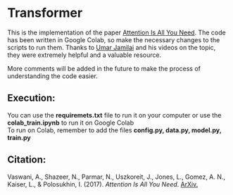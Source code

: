 # Transformer
This is the implementation of the paper [Attention Is All You Need](https://arxiv.org/abs/1706.03762). 
The code has been written in Google Colab, so make the necessary changes to the scripts to run them.
Thanks to [Umar Jamilai](https://www.youtube.com/@umarjamilai) and his videos on the topic, they were extremely helpful and a valuable resource.

More comments will be added in the future to make the process of understanding the code easier.

## Execution:
You can use the **requiremets.txt** file to run it on your computer or use the **colab_train.ipynb** to run it on Google Colab
<br>
To run on Colab, remember to add the files **config.py, data.py, model.py, train.py**

## Citation:
Vaswani, A., Shazeer, N., Parmar, N., Uszkoreit, J., Jones, L., Gomez, A. N., Kaiser, L., & Polosukhin, I. (2017). 
*Attention Is All You Need*. 
[ArXiv.](https://arxiv.org/abs/1706.03762)
